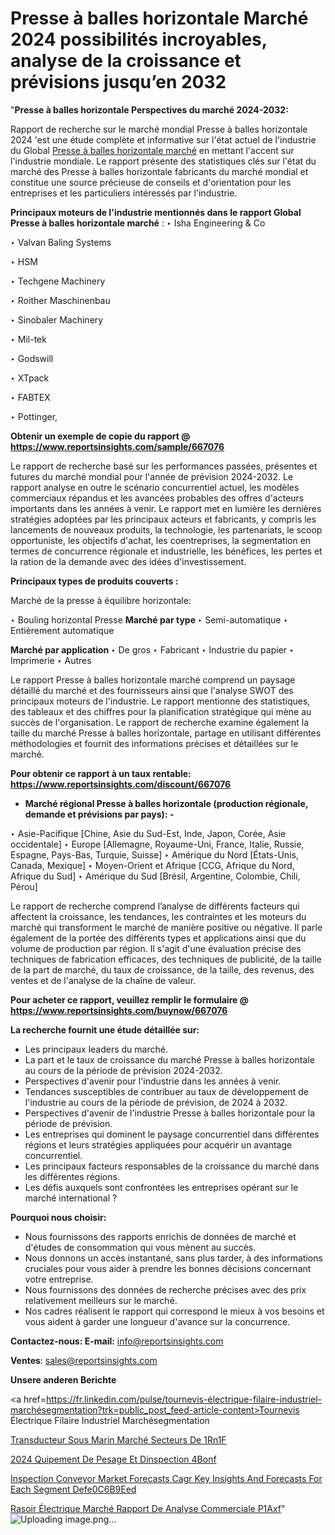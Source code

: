 # Presse à balles horizontale Marché 2024 possibilités incroyables, analyse de la croissance et prévisions jusqu’en 2032

"<strong>Presse à balles horizontale Perspectives du marché 2024-2032:</strong>

Rapport de recherche sur le marché mondial Presse à balles horizontale 2024 'est une étude complète et informative sur l'état actuel de l'industrie du Global <a href=https://www.reportsinsights.com/sample/667076>Presse à balles horizontale marché</a> en mettant l'accent sur l'industrie mondiale. Le rapport présente des statistiques clés sur l'état du marché des Presse à balles horizontale fabricants du marché mondial et constitue une source précieuse de conseils et d'orientation pour les entreprises et les particuliers intéressés par l'industrie.

<strong>Principaux moteurs de l'industrie mentionnés dans le rapport Global Presse à balles horizontale marché</strong> :
‣ Isha Engineering & Co

‣ Valvan Baling Systems

‣ HSM

‣ Techgene Machinery

‣ Roither Maschinenbau

‣ Sinobaler Machinery

‣ Mil-tek

‣ Godswill

‣ XTpack

‣ FABTEX

‣ Pottinger,

<strong>Obtenir un exemple de copie du rapport @ <a href=https://www.reportsinsights.com/sample/667076>https://www.reportsinsights.com/sample/667076</a></strong>

Le rapport de recherche basé sur les performances passées, présentes et futures du marché mondial pour l'année de prévision 2024-2032. Le rapport analyse en outre le scénario concurrentiel actuel, les modèles commerciaux répandus et les avancées probables des offres d'acteurs importants dans les années à venir. Le rapport met en lumière les dernières stratégies adoptées par les principaux acteurs et fabricants, y compris les lancements de nouveaux produits, la technologie, les partenariats, le scoop opportuniste, les objectifs d'achat, les coentreprises, la segmentation en termes de concurrence régionale et industrielle, les bénéfices, les pertes et la ration de la demande avec des idées d'investissement.

<strong>Principaux types de produits couverts :</strong>

Marché de la presse à équilibre horizontale:

‣  Bouling horizontal Presse <strong> Marché <strong> par type </strong> </strong>
‣ Semi-automatique
‣ Entièrement automatique

<strong>Marché par application </strong>
‣ De gros
‣ Fabricant
‣ Industrie du papier
‣ Imprimerie
‣ Autres

Le rapport Presse à balles horizontale marché comprend un paysage détaillé du marché et des fournisseurs ainsi que l'analyse SWOT des principaux moteurs de l'industrie. Le rapport mentionne des statistiques, des tableaux et des chiffres pour la planification stratégique qui mène au succès de l'organisation. Le rapport de recherche examine également la taille du marché Presse à balles horizontale, partage en utilisant différentes méthodologies et fournit des informations précises et détaillées sur le marché.

<strong>Pour obtenir ce rapport à un taux rentable: <a href=https://www.reportsinsights.com/discount/667076>https://www.reportsinsights.com/discount/667076</a></strong>
<ul>
  <li><strong>Marché régional Presse à balles horizontale (production régionale, demande et prévisions par pays): -</strong></li>
</ul>
‣ Asie-Pacifique [Chine, Asie du Sud-Est, Inde, Japon, Corée, Asie occidentale]
‣ Europe [Allemagne, Royaume-Uni, France, Italie, Russie, Espagne, Pays-Bas, Turquie, Suisse]
‣ Amérique du Nord [États-Unis, Canada, Mexique]
‣ Moyen-Orient et Afrique [CCG, Afrique du Nord, Afrique du Sud]
‣ Amérique du Sud [Brésil, Argentine, Colombie, Chili, Pérou]

Le rapport de recherche comprend l’analyse de différents facteurs qui affectent la croissance, les tendances, les contraintes et les moteurs du marché qui transforment le marché de manière positive ou négative. Il parle également de la portée des différents types et applications ainsi que du volume de production par région. Il s'agit d'une évaluation précise des techniques de fabrication efficaces, des techniques de publicité, de la taille de la part de marché, du taux de croissance, de la taille, des revenus, des ventes et de l'analyse de la chaîne de valeur.

<strong>Pour acheter ce rapport, veuillez remplir le formulaire @   <a href=https://www.reportsinsights.com/buynow/667076>https://www.reportsinsights.com/buynow/667076</a></strong>

<strong>La recherche fournit une étude détaillée sur:</strong>
<ul>
  <li>Les principaux leaders du marché.</li>
  <li>La part et le taux de croissance du marché Presse à balles horizontale au cours de la période de prévision 2024-2032.</li>
  <li>Perspectives d'avenir pour l'industrie dans les années à venir.</li>
  <li>Tendances susceptibles de contribuer au taux de développement de l'industrie au cours de la période de prévision, de 2024 à 2032.</li>
  <li>Perspectives d'avenir de l'industrie Presse à balles horizontale pour la période de prévision.</li>
  <li>Les entreprises qui dominent le paysage concurrentiel dans différentes régions et leurs stratégies appliquées pour acquérir un avantage concurrentiel.</li>
  <li>Les principaux facteurs responsables de la croissance du marché dans les différentes régions.</li>
  <li>Les défis auxquels sont confrontées les entreprises opérant sur le marché international ?</li>
</ul>
<strong>Pourquoi nous choisir:</strong>
<ul>
  <li>Nous fournissons des rapports enrichis de données de marché et d'études de consommation qui vous mènent au succès.</li>
  <li>Nous donnons un accès instantané, sans plus tarder, à des informations cruciales pour vous aider à prendre les bonnes décisions concernant votre entreprise.</li>
  <li>Nous fournissons des données de recherche précises avec des prix relativement meilleurs sur le marché.</li>
  <li>Nos cadres réalisent le rapport qui correspond le mieux à vos besoins et vous aident à garder une longueur d'avance sur la concurrence.</li>
</ul>
<strong>Contactez-nous:
</strong><strong>E-mail:</strong> <a href=mailto:info@reportsinsights.com>info@reportsinsights.com</a>

<strong>Ventes</strong>: <a href=mailto:sales@reportsinsights.com>sales@reportsinsights.com</a>

<strong>Unsere anderen Berichte</strong>

<a href=https://fr.linkedin.com/pulse/tournevis-électrique-filaire-industriel-marchésegmentation?trk=public_post_feed-article-content>Tournevis Électrique Filaire Industriel Marchésegmentation</a>

<a href=https://fr.linkedin.com/pulse/transducteur-sous-marin-marché-secteurs-de-1rn1f/>Transducteur Sous Marin Marché Secteurs De 1Rn1F</a>

<a href=https://www.linkedin.com/pulse/2024-%C3%A9quipement-de-pesage-et-dinspection-4bonf/>2024 Quipement De Pesage Et Dinspection 4Bonf</a>

<a href=https://medium.com/@amanmandal1286/inspection-conveyor-market-forecasts-cagr-key-insights-and-forecasts-for-each-segment-defe0c6b9eed>Inspection Conveyor Market Forecasts Cagr Key Insights And Forecasts For Each Segment Defe0C6B9Eed</a>

<a href=https://fr.linkedin.com/pulse/rasoir-électrique-marché-rapport-de-analyse-commerciale-p1axf/>Rasoir Électrique Marché Rapport De Analyse Commerciale P1Axf</a>"
![Uploading image.png…]()
